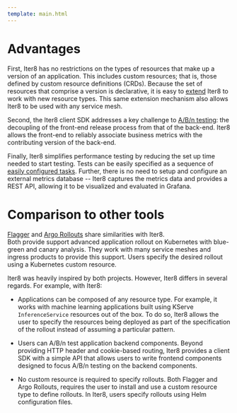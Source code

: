 ```yaml
---
template: main.html
---
```


# Advantages
First, Iter8 has no restrictions on the types of resources that make up a version of an application. This includes custom resources; that is, those defined by custom resource definitions (CRDs). Because the set of resources that comprise a version is declarative, it is easy to [extend](../user-guide/controller/extensions.md) Iter8 to work with new resource types. This same extension mechanism also allows Iter8 to be used with any service mesh.

Second, the Iter8 client SDK addresses a key challenge to [A/B/n testing](../user-guide/abn/about.md): the decoupling of the front-end release process from that of the back-end. Iter8 allows the front-end to reliably associate business metrics with the contributing version of the back-end.

Finally, Iter8 simplifies performance testing by reducing the set up time needed to start testing. Tests can be easily specified as a sequence of [easily configured tasks](../user-guide/performance/parameters.md). Further, there is no need to setup and configure an external metrics database -- Iter8 captures the metrics data and provides a REST API, allowing it to be visualized and evaluated in Grafana.

# Comparison to other tools 

[Flagger](https://flagger.app/) and [Argo Rollouts](https://argo-rollouts.readthedocs.io/en/stable/) share similarities with Iter8.  
Both provide support advanced application rollout on Kubernetes with blue-green and canary analysis. They work with many service meshes and ingress products to provide this support.
Users specify the desired rollout using a Kubernetes custom resource.

Iter8 was heavily inspired by both projects. However, Iter8 differs in several regards. For example, with Iter8:

- Applications can be composed of any resource type. For example, it works with machine learning applications built using KServe `InferenceService` resources out of the box. To do so, Iter8 allows the user to specify the resources being deployed as part of the specification of the rollout instead of assuming a particular pattern.

- Users can A/B/n test application backend components. Beyond providing HTTP header and cookie-based routing, Iter8 provides a client SDK with a simple API that allows users to write frontend components designed to focus A/B/n testing on the backend components.

- No custom resource is required to specify rollouts. Both Flagger and Argo Rollouts, requires the user to install and use a custom resource type to define rollouts. In Iter8, users specify rollouts using Helm configuration files.